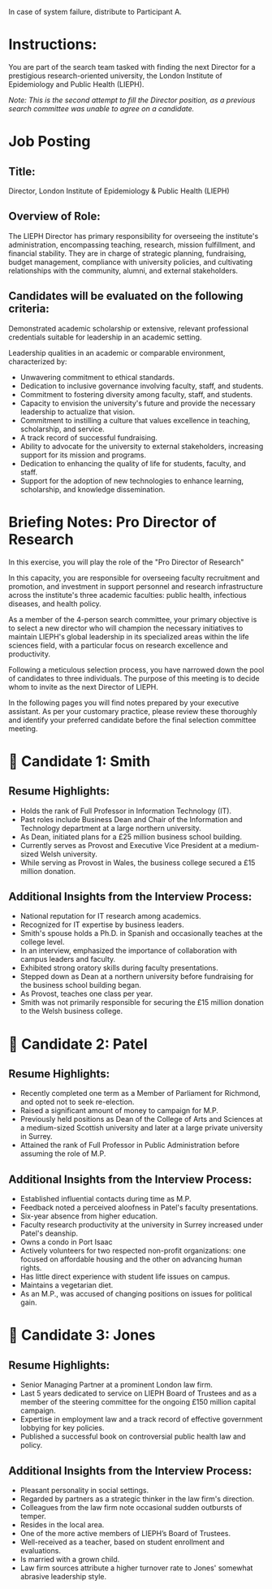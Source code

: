 In case of system failure, distribute to Participant A.

# Instructions:

You are part of the search team tasked with finding the next Director for a prestigious research-oriented university, the London Institute of Epidemiology and Public Health (LIEPH).

_Note: This is the second attempt to fill the Director position, as a previous search committee was unable to agree on a candidate._

# Job Posting

## Title:

Director, London Institute of Epidemiology & Public Health (LIEPH)

## Overview of Role:

The LIEPH Director has primary responsibility for overseeing the institute's administration, encompassing teaching, research, mission fulfillment, and financial stability. They are in charge of strategic planning, fundraising, budget management, compliance with university policies, and cultivating relationships with the community, alumni, and external stakeholders.

## Candidates will be evaluated on the following criteria:

Demonstrated academic scholarship or extensive, relevant professional credentials suitable for leadership in an academic setting.

Leadership qualities in an academic or comparable environment, characterized by:

- Unwavering commitment to ethical standards.
- Dedication to inclusive governance involving faculty, staff, and students.
- Commitment to fostering diversity among faculty, staff, and students.
- Capacity to envision the university's future and provide the necessary leadership to actualize that vision.
- Commitment to instilling a culture that values excellence in teaching, scholarship, and service.
- A track record of successful fundraising.
- Ability to advocate for the university to external stakeholders, increasing support for its mission and programs.
- Dedication to enhancing the quality of life for students, faculty, and staff.
- Support for the adoption of new technologies to enhance learning, scholarship, and knowledge dissemination.

# Briefing Notes: Pro Director of Research

In this exercise, you will play the role of the "Pro Director of Research"

In this capacity, you are responsible for overseeing faculty recruitment and promotion, and investment in support personnel and research infrastructure across the institute's three academic faculties: public health, infectious diseases, and health policy.

As a member of the 4-person search committee, your primary objective is to select a new director who will champion the necessary initiatives to maintain LIEPH's global leadership in its specialized areas within the life sciences field, with a particular focus on research excellence and productivity.

Following a meticulous selection process, you have narrowed down the pool of candidates to three individuals. The purpose of this meeting is to decide whom to invite as the next Director of LIEPH.

In the following pages you will find notes prepared by your executive assistant. As per your customary practice, please review these thoroughly and identify your preferred candidate before the final selection committee meeting.

# 👤 Candidate 1: Smith

## Resume Highlights:

- Holds the rank of Full Professor in Information Technology (IT).
- Past roles include Business Dean and Chair of the Information and Technology department at a large northern university.
- As Dean, initiated plans for a £25 million business school building.
- Currently serves as Provost and Executive Vice President at a medium-sized Welsh university.
- While serving as Provost in Wales, the business college secured a £15 million donation.

## Additional Insights from the Interview Process:

- National reputation for IT research among academics.
- Recognized for IT expertise by business leaders.
- Smith's spouse holds a Ph.D. in Spanish and occasionally teaches at the college level.
- In an interview, emphasized the importance of collaboration with campus leaders and faculty.
- Exhibited strong oratory skills during faculty presentations.
- Stepped down as Dean at a northern university before fundraising for the business school building began.
- As Provost, teaches one class per year.
- Smith was not primarily responsible for securing the £15 million donation to the Welsh business college.

# 👤 Candidate 2: Patel

## Resume Highlights:

- Recently completed one term as a Member of Parliament for Richmond, and opted not to seek re-election.
- Raised a significant amount of money to campaign for M.P.
- Previously held positions as Dean of the College of Arts and Sciences at a medium-sized Scottish university and later at a large private university in Surrey.
- Attained the rank of Full Professor in Public Administration before assuming the role of M.P.

## Additional Insights from the Interview Process:

- Established influential contacts during time as M.P.
- Feedback noted a perceived aloofness in Patel's faculty presentations.
- Six-year absence from higher education.
- Faculty research productivity at the university in Surrey increased under Patel's deanship.
- Owns a condo in Port Isaac
- Actively volunteers for two respected non-profit organizations: one focused on affordable housing and the other on advancing human rights.
- Has little direct experience with student life issues on campus.
- Maintains a vegetarian diet.
- As an M.P., was accused of changing positions on issues for political gain.

# 👤 Candidate 3: Jones

## Resume Highlights:

- Senior Managing Partner at a prominent London law firm.
- Last 5 years dedicated to service on LIEPH Board of Trustees and as a member of the steering committee for the ongoing £150 million capital campaign.
- Expertise in employment law and a track record of effective government lobbying for key policies.
- Published a successful book on controversial public health law and policy.

## Additional Insights from the Interview Process:

- Pleasant personality in social settings.
- Regarded by partners as a strategic thinker in the law firm's direction.
- Colleagues from the law firm note occasional sudden outbursts of temper.
- Resides in the local area.
- One of the more active members of LIEPH’s Board of Trustees.
- Well-received as a teacher, based on student enrollment and evaluations.
- Is married with a grown child.
- Law firm sources attribute a higher turnover rate to Jones' somewhat abrasive leadership style.